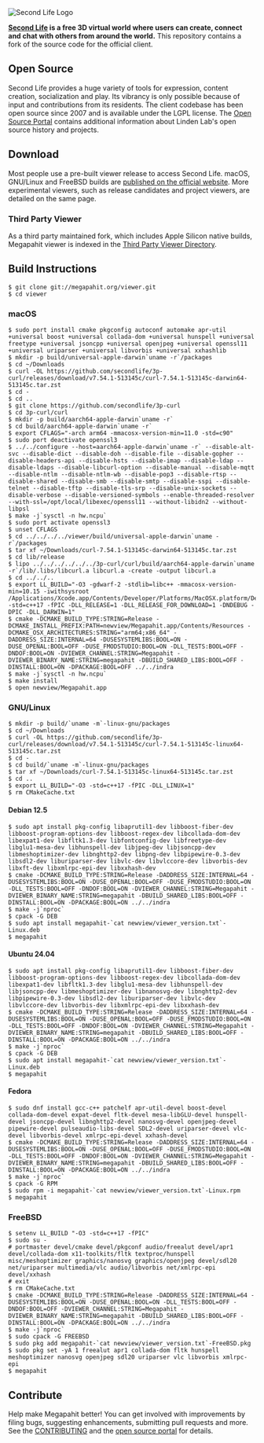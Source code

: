 <picture>
  <source media="(prefers-color-scheme: dark)" srcset="doc/sl-logo-dark.png">
  <source media="(prefers-color-scheme: light)" srcset="doc/sl-logo.png">
  <img alt="Second Life Logo" src="doc/sl-logo.png">
</picture>

**[Second Life][] is a free 3D virtual world where users can create, connect and chat with others from around the
world.** This repository contains a fork of the source code for the official client.

## Open Source

Second Life provides a huge variety of tools for expression, content creation, socialization and play. Its vibrancy is
only possible because of input and contributions from its residents. The client codebase has been open source since
2007 and is available under the LGPL license. The [Open Source Portal][] contains additional information about Linden
Lab's open source history and projects.

## Download

Most people use a pre-built viewer release to access Second Life. macOS, GNU/Linux and FreeBSD builds are
[published on the official website][download]. More experimental viewers, such as release candidates and
project viewers, are detailed on the same page.

### Third Party Viewer

As a third party maintained fork, which includes Apple Silicon native builds, Megapahit viewer is indexed in the [Third Party Viewer Directory][tpv].

## Build Instructions

```
$ git clone git://megapahit.org/viewer.git
$ cd viewer
```

### macOS

```
$ sudo port install cmake pkgconfig autoconf automake apr-util +universal boost +universal collada-dom +universal hunspell +universal freetype +universal jsoncpp +universal openjpeg +universal openssl11 +universal uriparser +universal libvorbis +universal xxhashlib
$ mkdir -p build/universal-apple-darwin`uname -r`/packages
$ cd ~/Downloads
$ curl -OL https://github.com/secondlife/3p-curl/releases/download/v7.54.1-513145c/curl-7.54.1-513145c-darwin64-513145c.tar.zst
$ cd -
$ cd ..
$ git clone https://github.com/secondlife/3p-curl
$ cd 3p-curl/curl
$ mkdir -p build/aarch64-apple-darwin`uname -r`
$ cd build/aarch64-apple-darwin`uname -r`
$ export CFLAGS="-arch arm64 -mmacosx-version-min=11.0 -std=c90"
$ sudo port deactivate openssl3
$ ../../configure --host=aarch64-apple-darwin`uname -r` --disable-alt-svc --disable-dict --disable-doh --disable-file --disable-gopher --disable-headers-api --disable-hsts --disable-imap --disable-ldap --disable-ldaps --disable-libcurl-option --disable-manual --disable-mqtt --disable-ntlm --disable-ntlm-wb --disable-pop3 --disable-rtsp --disable-shared --disable-smb --disable-smtp --disable-sspi --disable-telnet --disable-tftp --disable-tls-srp --disable-unix-sockets --disable-verbose --disable-versioned-symbols --enable-threaded-resolver --with-ssl=/opt/local/libexec/openssl11 --without-libidn2 --without-libpsl
$ make -j`sysctl -n hw.ncpu`
$ sudo port activate openssl3
$ unset CFLAGS
$ cd ../../../../viewer/build/universal-apple-darwin`uname -r`/packages
$ tar xf ~/Downloads/curl-7.54.1-513145c-darwin64-513145c.tar.zst
$ cd lib/release
$ lipo ../../../../../../3p-curl/curl/build/aarch64-apple-darwin`uname -r`/lib/.libs/libcurl.a libcurl.a -create -output libcurl.a
$ cd ../../..
$ export LL_BUILD="-O3 -gdwarf-2 -stdlib=libc++ -mmacosx-version-min=10.15 -iwithsysroot /Applications/Xcode.app/Contents/Developer/Platforms/MacOSX.platform/Developer/SDKs/MacOSX.sdk -std=c++17 -fPIC -DLL_RELEASE=1 -DLL_RELEASE_FOR_DOWNLOAD=1 -DNDEBUG -DPIC -DLL_DARWIN=1"
$ cmake -DCMAKE_BUILD_TYPE:STRING=Release -DCMAKE_INSTALL_PREFIX:PATH=newview/Megapahit.app/Contents/Resources -DCMAKE_OSX_ARCHITECTURES:STRING="arm64;x86_64" -DADDRESS_SIZE:INTERNAL=64 -DUSESYSTEMLIBS:BOOL=ON -DUSE_OPENAL:BOOL=OFF -DUSE_FMODSTUDIO:BOOL=ON -DLL_TESTS:BOOL=OFF -DNDOF:BOOL=ON -DVIEWER_CHANNEL:STRING=Megapahit -DVIEWER_BINARY_NAME:STRING=megapahit -DBUILD_SHARED_LIBS:BOOL=OFF -DINSTALL:BOOL=ON -DPACKAGE:BOOL=OFF ../../indra
$ make -j`sysctl -n hw.ncpu`
$ make install
$ open newview/Megapahit.app
```

### GNU/Linux

```
$ mkdir -p build/`uname -m`-linux-gnu/packages
$ cd ~/Downloads
$ curl -OL https://github.com/secondlife/3p-curl/releases/download/v7.54.1-513145c/curl-7.54.1-513145c-linux64-513145c.tar.zst
$ cd -
$ cd build/`uname -m`-linux-gnu/packages
$ tar xf ~/Downloads/curl-7.54.1-513145c-linux64-513145c.tar.zst
$ cd ..
$ export LL_BUILD="-O3 -std=c++17 -fPIC -DLL_LINUX=1"
$ rm CMakeCache.txt
```

#### Debian 12.5

```
$ sudo apt install pkg-config libaprutil1-dev libboost-fiber-dev libboost-program-options-dev libboost-regex-dev libcollada-dom-dev libexpat1-dev libfltk1.3-dev libfontconfig-dev libfreetype-dev libglu1-mesa-dev libhunspell-dev libjpeg-dev libjsoncpp-dev libmeshoptimizer-dev libnghttp2-dev libpng-dev libpipewire-0.3-dev libsdl2-dev liburiparser-dev libvlc-dev libvlccore-dev libvorbis-dev libxft-dev libxmlrpc-epi-dev libxxhash-dev
$ cmake -DCMAKE_BUILD_TYPE:STRING=Release -DADDRESS_SIZE:INTERNAL=64 -DUSESYSTEMLIBS:BOOL=ON -DUSE_OPENAL:BOOL=OFF -DUSE_FMODSTUDIO:BOOL=ON -DLL_TESTS:BOOL=OFF -DNDOF:BOOL=ON -DVIEWER_CHANNEL:STRING=Megapahit -DVIEWER_BINARY_NAME:STRING=megapahit -DBUILD_SHARED_LIBS:BOOL=OFF -DINSTALL:BOOL=ON -DPACKAGE:BOOL=ON ../../indra
$ make -j`nproc`
$ cpack -G DEB
$ sudo apt install megapahit-`cat newview/viewer_version.txt`-Linux.deb
$ megapahit
```

#### Ubuntu 24.04

```
$ sudo apt install pkg-config libaprutil1-dev libboost-fiber-dev libboost-program-options-dev libboost-regex-dev libcollada-dom-dev libexpat1-dev libfltk1.3-dev libglu1-mesa-dev libhunspell-dev libjsoncpp-dev libmeshoptimizer-dev libnanosvg-dev libnghttp2-dev libpipewire-0.3-dev libsdl2-dev liburiparser-dev libvlc-dev libvlccore-dev libvorbis-dev libxmlrpc-epi-dev libxxhash-dev
$ cmake -DCMAKE_BUILD_TYPE:STRING=Release -DADDRESS_SIZE:INTERNAL=64 -DUSESYSTEMLIBS:BOOL=ON -DUSE_OPENAL:BOOL=OFF -DUSE_FMODSTUDIO:BOOL=ON -DLL_TESTS:BOOL=OFF -DNDOF:BOOL=ON -DVIEWER_CHANNEL:STRING=Megapahit -DVIEWER_BINARY_NAME:STRING=megapahit -DBUILD_SHARED_LIBS:BOOL=OFF -DINSTALL:BOOL=ON -DPACKAGE:BOOL=ON ../../indra
$ make -j`nproc`
$ cpack -G DEB
$ sudo apt install megapahit-`cat newview/viewer_version.txt`-Linux.deb
$ megapahit
```

#### Fedora

```
$ sudo dnf install gcc-c++ patchelf apr-util-devel boost-devel collada-dom-devel expat-devel fltk-devel mesa-libGLU-devel hunspell-devel jsoncpp-devel libnghttp2-devel nanosvg-devel openjpeg-devel pipewire-devel pulseaudio-libs-devel SDL2-devel uriparser-devel vlc-devel libvorbis-devel xmlrpc-epi-devel xxhash-devel
$ cmake -DCMAKE_BUILD_TYPE:STRING=Release -DADDRESS_SIZE:INTERNAL=64 -DUSESYSTEMLIBS:BOOL=ON -DUSE_OPENAL:BOOL=OFF -DUSE_FMODSTUDIO:BOOL=ON -DLL_TESTS:BOOL=OFF -DNDOF:BOOL=ON -DVIEWER_CHANNEL:STRING=Megapahit -DVIEWER_BINARY_NAME:STRING=megapahit -DBUILD_SHARED_LIBS:BOOL=OFF -DINSTALL:BOOL=ON -DPACKAGE:BOOL=ON ../../indra
$ make -j`nproc`
$ cpack -G RPM
$ sudo rpm -i megapahit-`cat newview/viewer_version.txt`-Linux.rpm
$ megapahit
```

### FreeBSD

```
$ setenv LL_BUILD "-O3 -std=c++17 -fPIC"
$ sudo su -
# portmaster devel/cmake devel/pkgconf audio/freealut devel/apr1 devel/collada-dom x11-toolkits/fltk textproc/hunspell misc/meshoptimizer graphics/nanosvg graphics/openjpeg devel/sdl20 net/uriparser multimedia/vlc audio/libvorbis net/xmlrpc-epi devel/xxhash
# exit
$ rm CMakeCache.txt
$ cmake -DCMAKE_BUILD_TYPE:STRING=Release -DADDRESS_SIZE:INTERNAL=64 -DUSESYSTEMLIBS:BOOL=ON -DUSE_OPENAL:BOOL=ON -DLL_TESTS:BOOL=OFF -DNDOF:BOOL=OFF -DVIEWER_CHANNEL:STRING=Megapahit -DVIEWER_BINARY_NAME:STRING=megapahit -DBUILD_SHARED_LIBS:BOOL=OFF -DINSTALL:BOOL=ON -DPACKAGE:BOOL=ON ../../indra
$ make -j`nproc`
$ sudo cpack -G FREEBSD
$ sudo pkg add megapahit-`cat newview/viewer_version.txt`-FreeBSD.pkg
$ sudo pkg set -yA 1 freealut apr1 collada-dom fltk hunspell meshoptimizer nanosvg openjpeg sdl20 uriparser vlc libvorbis xmlrpc-epi
$ megapahit
```

## Contribute

Help make Megapahit better! You can get involved with improvements by filing bugs, suggesting enhancements, submitting
pull requests and more. See the [CONTRIBUTING][] and the [open source portal][] for details.

[Second Life]: https://secondlife.com/
[download]: https://megapahit.net
[tpv]: http://wiki.secondlife.com/wiki/Third_Party_Viewer_Directory/Megapahit
[open source portal]: http://wiki.secondlife.com/wiki/Open_Source_Portal
[contributing]: https://megapahit.org/viewer.git/tree/CONTRIBUTING.md
